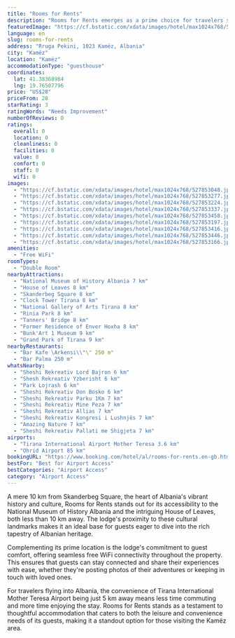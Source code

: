 ```yaml
---
title: "Rooms for Rents"
description: "Rooms for Rents emerges as a prime choice for travelers seeking a comfortable stay in Kamëz, strategically positioned within easy reach of some of Albania's most notable attractions."
featuredImage: "https://cf.bstatic.com/xdata/images/hotel/max1024x768/527853048.jpg?k=f0b4aadb2f9bc7dddb3c074099e144bb1caad9ecb6b8901174cd4ba3faf86d06&o=&hp=1"
language: en
slug: rooms-for-rents
address: "Rruga Pekini, 1023 Kamëz, Albania"
city: "Kamëz"
location: "Kamëz"
accommodationType: "guesthouse"
coordinates:
  lat: 41.38368984
  lng: 19.76507796
price: "US$28"
priceFrom: 28
starRating: 3
ratingWords: "Needs Improvement"
numberOfReviews: 0
ratings:
  overall: 0
  location: 0
  cleanliness: 0
  facilities: 0
  value: 0
  comfort: 0
  staff: 0
  wifi: 0
images:
  - "https://cf.bstatic.com/xdata/images/hotel/max1024x768/527853048.jpg?k=f0b4aadb2f9bc7dddb3c074099e144bb1caad9ecb6b8901174cd4ba3faf86d06&o=&hp=1"
  - "https://cf.bstatic.com/xdata/images/hotel/max1024x768/527853277.jpg?k=bef3b173f17efac47afcdef97cd860f28cbb86e645ac1f96fd9157ab74fb9b71&o=&hp=1"
  - "https://cf.bstatic.com/xdata/images/hotel/max1024x768/527853224.jpg?k=04a491cabeed46dde1da57d5fe6758360b10521798d3bffebbcf2b196f4a95ab&o=&hp=1"
  - "https://cf.bstatic.com/xdata/images/hotel/max1024x768/527853337.jpg?k=5052678dd566218a87f3dea3ba4112e149bf244276fe585fe333400bd0eee4de&o=&hp=1"
  - "https://cf.bstatic.com/xdata/images/hotel/max1024x768/527853458.jpg?k=5753fe6f5733a85e44c58418a2e64ebb03c713e52ef4b68d1a4cffd864a6eefd&o=&hp=1"
  - "https://cf.bstatic.com/xdata/images/hotel/max1024x768/527853197.jpg?k=abd395b3c296cf474c4f083016371bce6d5e1168276ba0cbe1a06c87c0710a9c&o=&hp=1"
  - "https://cf.bstatic.com/xdata/images/hotel/max1024x768/527853416.jpg?k=86e668e89e68003b6a93acc829441a914dcd81914828b99047db25c6b46c95cb&o=&hp=1"
  - "https://cf.bstatic.com/xdata/images/hotel/max1024x768/527853446.jpg?k=6bbc94e21a23c3baa55d225655ac9d851b943391b0b70d71b42ec6bcfd842a3d&o=&hp=1"
  - "https://cf.bstatic.com/xdata/images/hotel/max1024x768/527853166.jpg?k=abade5d06207e58316dbff13ef7d2e9c086a676fc916952e0fd4dc7611ccfdea&o=&hp=1"
amenities:
  - "Free WiFi"
roomTypes:
  - "Double Room"
nearbyAttractions:
  - "National Museum of History Albania 7 km"
  - "House of Leaves 8 km"
  - "Skanderbeg Square 8 km"
  - "Clock Tower Tirana 8 km"
  - "National Gallery of Arts Tirana 8 km"
  - "Rinia Park 8 km"
  - "Tanners' Bridge 8 km"
  - "Former Residence of Enver Hoxha 8 km"
  - "Bunk'Art 1 Museum 9 km"
  - "Grand Park of Tirana 9 km"
nearbyRestaurants:
  - "Bar Kafe \Arkensi\\"\" 250 m"
  - "Bar Palma 250 m"
whatsNearby:
  - "Sheshi Rekreativ Lord Bajron 6 km"
  - "Shesh Rekreativ Yzberisht 6 km"
  - "Park Lojrash 6 km"
  - "Sheshi Rekreativ Don Bosko 6 km"
  - "Sheshi Rekreativ Parku 1Km 7 km"
  - "Sheshi Rekreativ Mine Peza 7 km"
  - "Sheshi Rekreativ Allias 7 km"
  - "Sheshi Rekreativ Kongresi i Lushnjës 7 km"
  - "Amazing Nature 7 km"
  - "Sheshi Rekreativ Pallati me Shigjeta 7 km"
airports:
  - "Tirana International Airport Mother Teresa 3.6 km"
  - "Ohrid Airport 85 km"
bookingURL: "https://www.booking.com/hotel/al/rooms-for-rents.en-gb.html?aid=8035640"
bestFor: "Best for Airport Access"
bestCategories: "Airport Access"
category: "Airport Access"
---
```


A mere 10 km from Skanderbeg Square, the heart of Albania's vibrant history and culture, Rooms for Rents stands out for its accessibility to the National Museum of History Albania and the intriguing House of Leaves, both less than 10 km away. The lodge's proximity to these cultural landmarks makes it an ideal base for guests eager to dive into the rich tapestry of Albanian heritage.

Complementing its prime location is the lodge's commitment to guest comfort, offering seamless free WiFi connectivity throughout the property. This ensures that guests can stay connected and share their experiences with ease, whether they're posting photos of their adventures or keeping in touch with loved ones.

For travelers flying into Albania, the convenience of Tirana International Mother Teresa Airport being just 5 km away means less time commuting and more time enjoying the stay. Rooms for Rents stands as a testament to thoughtful accommodation that caters to both the leisure and convenience needs of its guests, making it a standout option for those visiting the Kamëz area.